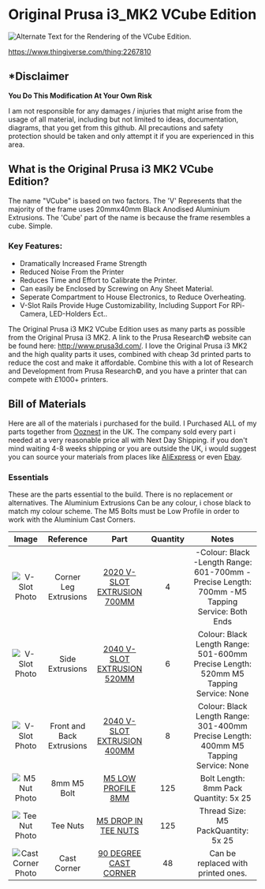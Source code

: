 # Original Prusa i3_MK2 VCube Edition

![Alternate Text for the Rendering of the VCube Edition.][teaser]

[teaser]: http://imgur.com/bSvs2ah.jpg "VCube Rendering in CATIA"

https://www.thingiverse.com/thing:2267810

## *Disclaimer

**You Do This Modification At Your Own Risk**

I am not responsible for any damages / injuries that might arise from the usage of all material, including but not limited to ideas, documentation, diagrams, that you get from this github.  All precautions and safety protection should be taken and only attempt it if you are experienced in this area.

## What is the Original Prusa i3 MK2 VCube Edition?

The name "VCube" is based on two factors. The 'V' Represents that the majority of the frame uses 20mmx40mm Black Anodised Aluminium Extrusions. The 'Cube' part of the name is because the frame resembles a cube. Simple.

### Key Features:

- Dramatically Increased Frame Strength
- Reduced Noise From the Printer
- Reduces Time and Effort to Calibrate the Printer.
- Can easily be Enclosed by Screwing on Any Sheet Material.
- Seperate Compartment to House Electronics, to Reduce Overheating.
- V-Slot Rails Provide Huge Customizability, Including Support For RPi-Camera, LED-Holders Ect..

The Original Prusa i3 MK2 VCube Edition uses as many parts as possible from the Original Prusa i3 MK2. A link to the Prusa Research© website can be found here: http://www.prusa3d.com/. I love the Original Prusa i3 MK2 and the high quality parts it uses, combined with cheap 3d printed parts to reduce the cost and make it affordable. Combine this with a lot of Research and Development from Prusa Research©, and you have a printer that can compete with £1000+ printers.

## Bill of Materials

Here are all of the materials i purchased for the build. I Purchased ALL of my parts together from [Ooznest](http://ooznest.co.uk/) in the UK. The company sold every part i needed at a very reasonable price all with Next Day Shipping. if you don't mind waiting 4-8 weeks shipping or you are outside the UK, i would suggest you can source your materials from places like [AliExpress](https://www.aliexpress.com/) or even [Ebay](http://www.ebay.com/).

### Essentials

These are the parts essential to the build. There is no replacement or alternatives. The Aluminium Extrusions Can be any colour, i chose black to match my colour scheme. The M5 Bolts must be Low Profile in order to work with the Aluminium Cast Corners.

|                        Image                       	|         Reference         	|                                                Part                                               	| Quantity 	|                         Notes                                            	|
|:--------------------------------------------------:	|:-------------------------:	|:-------------------------------------------------------------------------------------------------:	|:--------:	|:------------------------------------------------------------------------:	|
|    ![V-Slot Photo](http://imgur.com/2yTmiGp.jpg)   	|   Corner Leg Extrusions   	| [2020 V-SLOT EXTRUSION 700MM](http://ooznest.co.uk/V-Slot/Linear-Rails/V-Slot-Linear-Rail-2020mm) 	|     4    	| -Colour: Black -Length Range: 601-700mm -Precise Length: 700mm -M5 Tapping Service: Both Ends 	|
|    ![V-Slot Photo](http://imgur.com/2yTmiGp.jpg)   	|      Side Extrusions      	| [2040 V-SLOT EXTRUSION 520MM](http://ooznest.co.uk/V-Slot/Linear-Rails/V-Slot-Linear-Rail-2040mm) 	|     6    	|    Colour: Black  Length Range: 501-600mm  Precise Length: 520mm  M5 Tapping Service: None   	|
|    ![V-Slot Photo](http://imgur.com/2yTmiGp.jpg)   	| Front and Back Extrusions 	| [2040 V-SLOT EXTRUSION 400MM](http://ooznest.co.uk/V-Slot/Linear-Rails/V-Slot-Linear-Rail-2040mm) 	|     8    	|    Colour: Black  Length Range: 301-400mm  Precise Length: 400mm  M5 Tapping Service: None   	|
|    ![M5 Nut Photo](http://imgur.com/b6xB2yK.jpg)   	|        8mm M5 Bolt        	|            [M5 LOW PROFILE 8MM](http://ooznest.co.uk/V-Slot/Bolts/Low-Profile-M5-Bolts)           	|    125   	|                            Bolt Length: 8mm  Pack Quantity: 5x 25                            	|
|   ![Tee Nut Photo](http://imgur.com/w537qCL.jpg)   	|          Tee Nuts         	|                    [M5 DROP IN TEE NUTS](http://ooznest.co.uk/Drop-In-Tee-Nuts)                   	|    125   	|                             Thread Size: M5  PackQuantity: 5x 25                             	|
| ![Cast Corner Photo](http://imgur.com/a/nK65f.jpg) 	|        Cast Corner        	|        [90 DEGREE CAST CORNER](http://ooznest.co.uk/V-Slot/Brackets/90-Degree-Cast-Corner)        	|    48    	|                              Can be replaced with printed ones.                              	|
